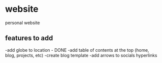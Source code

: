 # website
personal website

## features to add
-add globe to location - DONE
-add table of contents at the top (home, blog, projects, etc)
-create blog template
-add arrows to socials hyperlinks 
